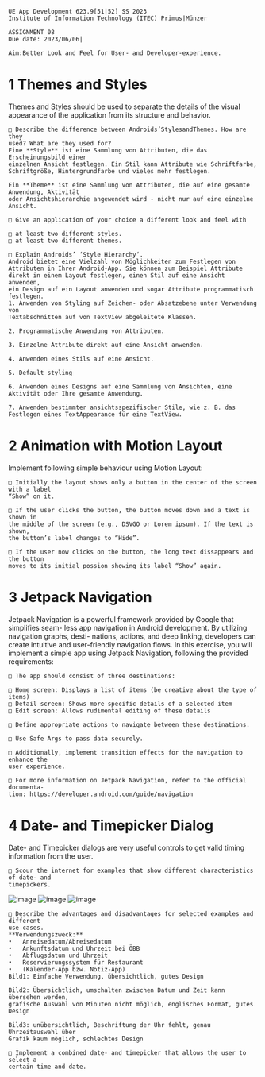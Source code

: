 ```
UE App Development 623.9[51|52] SS 2023
Institute of Information Technology (ITEC) Primus|Münzer
```
```
ASSIGNMENT 08
Due date: 2023/06/06|
```
```
Aim:Better Look and Feel for User- and Developer-experience.
```
# 1 Themes and Styles

Themes and Styles should be used to separate the details of the visual appearance of
the application from its structure and behavior.

```
□ Describe the difference between Androids’StylesandThemes. How are they
used? What are they used for?
Eine **Style** ist eine Sammlung von Attributen, die das Erscheinungsbild einer 
einzelnen Ansicht festlegen. Ein Stil kann Attribute wie Schriftfarbe, 
Schriftgröße, Hintergrundfarbe und vieles mehr festlegen.

Ein **Theme** ist eine Sammlung von Attributen, die auf eine gesamte Anwendung, Aktivität
oder Ansichtshierarchie angewendet wird - nicht nur auf eine einzelne Ansicht.
```
```
□ Give an application of your choice a different look and feel with
```
```
□ at least two different styles.
□ at least two different themes.
```
```
□ Explain Androids’ ‘Style Hierarchy‘.
Android bietet eine Vielzahl von Möglichkeiten zum Festlegen von
Attributen in Ihrer Android-App. Sie können zum Beispiel Attribute
direkt in einem Layout festlegen, einen Stil auf eine Ansicht anwenden,
ein Design auf ein Layout anwenden und sogar Attribute programmatisch festlegen.
1. Anwenden von Styling auf Zeichen- oder Absatzebene unter Verwendung von
Textabschnitten auf von TextView abgeleitete Klassen.

2. Programmatische Anwendung von Attributen.

3. Einzelne Attribute direkt auf eine Ansicht anwenden.

4. Anwenden eines Stils auf eine Ansicht.

5. Default styling

6. Anwenden eines Designs auf eine Sammlung von Ansichten, eine Aktivität oder Ihre gesamte Anwendung.

7. Anwenden bestimmter ansichtsspezifischer Stile, wie z. B. das Festlegen eines TextAppearance für eine TextView.
```
# 2 Animation with Motion Layout

Implement following simple behaviour using Motion Layout:

```
□ Initially the layout shows only a button in the center of the screen with a label
“Show” on it.
```
```
□ If the user clicks the button, the button moves down and a text is shown in
the middle of the screen (e.g., DSVGO or Lorem ipsum). If the text is shown,
the button’s label changes to “Hide”.
```
```
□ If the user now clicks on the button, the long text dissappears and the button
moves to its initial possion showing its label “Show” again.
```



# 3 Jetpack Navigation

Jetpack Navigation is a powerful framework provided by Google that simplifies seam-
less app navigation in Android development. By utilizing navigation graphs, desti-
nations, actions, and deep linking, developers can create intuitive and user-friendly
navigation flows. In this exercise, you will implement a simple app using Jetpack
Navigation, following the provided requirements:

```
□ The app should consist of three destinations:
```
```
□ Home screen: Displays a list of items (be creative about the type of items)
□ Detail screen: Shows more specific details of a selected item
□ Edit screen: Allows rudimental editing of these details
```
```
□ Define appropriate actions to navigate between these destinations.
```
```
□ Use Safe Args to pass data securely.
```
```
□ Additionally, implement transition effects for the navigation to enhance the
user experience.
```
```
□ For more information on Jetpack Navigation, refer to the official documenta-
tion: https://developer.android.com/guide/navigation
```
# 4 Date- and Timepicker Dialog

Date- and Timepicker dialogs are very useful controls to get valid timing information
from the user.

```
□ Scour the internet for examples that show different characteristics of date- and
timepickers.
```
![image](https://github.com/MarcelEwinger/App_Development_SS23/assets/29062595/002bf943-e7ba-4a72-aa05-4142ec67a4fb)
![image](https://github.com/MarcelEwinger/App_Development_SS23/assets/29062595/8cafc9c3-7b2b-4433-9ab3-4c3a408962bf)
![image](https://github.com/MarcelEwinger/App_Development_SS23/assets/29062595/74ea8078-ebcb-4b2e-bee8-d01c810b4481)
```
□ Describe the advantages and disadvantages for selected examples and different
use cases.
**Verwendungszweck:**
•	Anreisedatum/Abreisedatum
•	Ankunftsdatum und Uhrzeit bei ÖBB
•	Abflugsdatum und Uhrzeit
•	Reservierungssystem für Restaurant
•	(Kalender-App bzw. Notiz-App)
Bild1: Einfache Verwendung, übersichtlich, gutes Design

Bild2: Übersichtlich, umschalten zwischen Datum und Zeit kann übersehen werden,
grafische Auswahl von Minuten nicht möglich, englisches Format, gutes Design

Bild3: unübersichtlich, Beschriftung der Uhr fehlt, genau Uhrzeitauswahl über 
Grafik kaum möglich, schlechtes Design
```
```
□ Implement a combined date- and timepicker that allows the user to select a
certain time and date.
```


